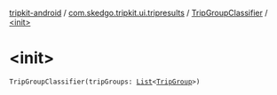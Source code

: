 [tripkit-android](../../index.md) / [com.skedgo.tripkit.ui.tripresults](../index.md) / [TripGroupClassifier](index.md) / [&lt;init&gt;](./-init-.md)

# &lt;init&gt;

`TripGroupClassifier(tripGroups: `[`List`](https://kotlinlang.org/api/latest/jvm/stdlib/kotlin.collections/-list/index.html)`<`[`TripGroup`](../../com.skedgo.tripkit.routing/-trip-group/index.md)`>)`